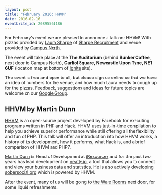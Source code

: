 ```yaml
---
layout: post
title: "February 2016: HHVM"
date: 2016-02-16
eventbrite_id: 20895561186
---
```

For February’s event we are pleased to announce a talk on: HHVM! With pizzas provided by [Laura Sharpe][1] of [Sharpe Recruitment][2] and venue provided by [Campus North][3].

The event will take place at the **The Auditorium** (behind **Bunker Coffee**, next door to Campus North), **Carliol Square, Newcastle Upon Tyne, NE1 6UF** (location map at bottom of [Ignite][4] site).

The event is free and open to all, but please sign up online so that we have an idea of numbers for the venue, and how much Laura needs to cough up for the pizzas.
Feedback, suggestions and ideas for future topics are welcome on our [Google Group][5].

## HHVM by Martin Dunn

[HHVM][6] is an open-source project developed by Facebook for executing programs written in PHP and Hack.
HHVM uses just-in-time compilation to help you achieve superior performance while still offering all the flexibility and fun of PHP.
This talk will offer an introduction into how HHVM works, a history of its development, how it performs, what Hack is, and a brief comparison of HHVM and PHP7.

[Martin Dunn][7] is Head of Development at [iResources][8] and for the past two years has lead development on [neatly.io][9], a tool that allows you to connect and view your business data and statistics.
He is also actively developing [sobersocial.org][10] which is powered by HHVM.

After the event, many of us will be going to [the Ware Rooms][11] next door, for some liquid refreshments.

[1]: http://www.twitter.com/sharperecruit
[2]: http://sharperecruitment.co.uk/
[3]: http://campusnorth.co.uk/
[4]: http://ignite100.com/
[5]: http://groups.google.com/group/php-north-east
[6]: http://hhvm.com/
[7]: https://twitter.com/martinwebdev
[8]: http://www.i-resources.co.uk/
[9]: https://neatly.io/
[10]: https://sobersocial.org/
[11]: http://www.thewarerooms.co.uk/
